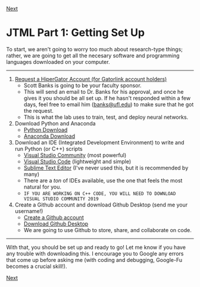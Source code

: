 [Next](https://github.com/BRIO-lab/brio-lab-onboarding/blob/main/JTML/Part_2.md)

# JTML Part 1: Getting Set Up

To start, we aren't going to worry too much about research-type things; rather, we are going to get all the necesary software and programming languages downloaded on your computer.

-----------

1. [Request a HiperGator Account (for Gatorlink account holders)](https://www.rc.ufl.edu/access/account-request/)
    * Scott Banks is going to be your faculty sponsor.
    * This will send an email to Dr. Banks for his approval, and once he gives it you should be all set up. If he hasn't responded within a few days, feel free to email him (banks@ufl.edu) to make sure that he got the request.
    * This is what the lab uses to train, test, and deploy neural networks.
2. Download Python and Anaconda
    * [Python Download](https://www.python.org/downloads/)
    * [Anaconda Download](https://www.python.org/downloads/)
3. Download an IDE (Integrated Development Environment) to write and run Python (or C++) scripts
    * [Visual Studio Community](https://visualstudio.microsoft.com/vs/community/) (most powerful)
    * [Visual Studio Code](https://code.visualstudio.com/) (lightweight and simple)
    * [Sublime Text Editor](https://www.sublimetext.com/) (I've never used this, but it is recommended by many)
    * There are a *ton* of IDEs available, use the one that feels the most natural for you.
    * ``IF YOU ARE WORKING ON C++ CODE, YOU WILL NEED TO DOWNLOAD VISUAL STUDIO COMMUNITY 2019``
4. Create a Github account and download Github Desktop (send me your username!)
    * [Create a Github account](https://github.com/join)
    * [Download Github Desktop](https://desktop.github.com/)
    * We are going to use Github to store, share, and collaborate on code. 

-----------


With that, you should be set up and ready to go! Let me know if you have any trouble with downloading this. I encourage you to Google any errors that come up before asking me (with coding and debugging, Google-Fu becomes a crucial skill!).

[Next](https://github.com/BRIO-lab/brio-lab-onboarding/blob/main/JTML/Part_2.md)
